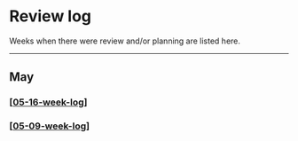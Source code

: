 # Review log

Weeks when there were review and/or planning are listed here.

---

## May

### [[05-16-week-log]]

### [[05-09-week-log]]


[//begin]: # "Autogenerated link references for markdown compatibility"
[05-16-week-log]: may/05-16-week-log.md "Log week of May 16th"
[05-09-week-log]: may/05-09-week-log.md "Log week of May 09th"
[//end]: # "Autogenerated link references"